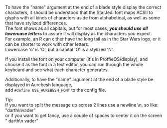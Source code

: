 To have the "name" argument at the end of a blade style display the correct characters, it should be understood that
the StarJedi font maps ACSII to glyphs with all kinds of characters aside from alphabetical, as well as some that have stylized differences.  
The font shows as all capitals, but for most cases, **_you should use all lowercase letters_** to assure it will display as the characters you expect.  
For example, an R can either have the long tail as in the Star Wars logo, or it can be shorter to work with other letters.    
Lowercase 'o' is 'O', but a capital 'O' is a stylized 'N'.  

If you install the font on your computer (it's in ProffieOS/display), and choose it as the font in a text editor, you can run through the whole keyboard and see what each character generates.  

Additionally, to have the "name" argument at the end of a blade style be displayed in Aurebesh language,  
add `#define USE_AUREBESH_FONT` to the config file.

Tip:  
If you want to split the message up across 2 lines use a newline \n, so like:  
"darth\nvader"  
or if you want to get fancy, use a couple of spaces to center it on the screen  
"   darth\n   vader"